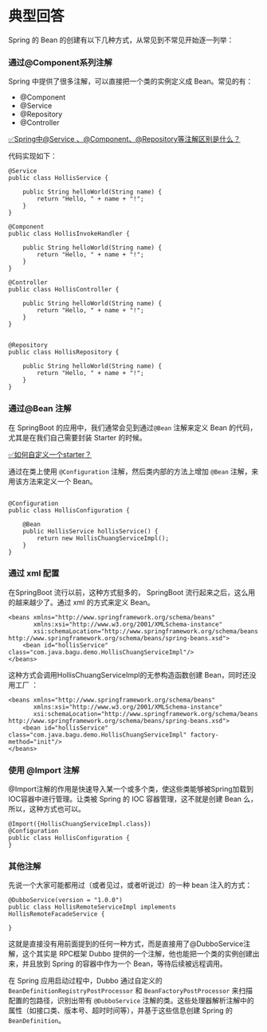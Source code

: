 # 典型回答


Spring 的 Bean 的创建有以下几种方式，从常见到不常见开始逐一列举：



### 通过@Component系列注解


Spring 中提供了很多注解，可以直接把一个类的实例定义成 Bean。常见的有：



+ @Component
+ @Service
+ @Repository
+ @Controller



[✅Spring中@Service 、@Component、@Repository等注解区别是什么？](https://www.yuque.com/hollis666/qyhor6/twxw1ws403puq2zl)



代码实现如下：



```plain
@Service
public class HollisService {

    public String helloWorld(String name) {
        return "Hello, " + name + "!";
    }
}

@Component
public class HollisInvokeHandler {

    public String helloWorld(String name) {
        return "Hello, " + name + "!";
    }
}

@Controller
public class HollisController {

    public String helloWorld(String name) {
        return "Hello, " + name + "!";
    }
}


@Repository
public class HollisRepository {

    public String helloWorld(String name) {
        return "Hello, " + name + "!";
    }
}
```





### 通过@Bean 注解


在 SpringBoot 的应用中，我们通常会见到通过`@Bean` 注解来定义 Bean 的代码，尤其是在我们自己需要封装 Starter 的时候。



[✅如何自定义一个starter？](https://www.yuque.com/hollis666/qyhor6/sn0vo662fz3r7aux)



通过在类上使用 `@Configuration` 注解，然后类内部的方法上增加 `@Bean` 注解，来用该方法来定义一个 Bean。



```plain

@Configuration
public class HollisConfiguration {

    @Bean
    public HollisService hollisService() {
        return new HollisChuangServiceImpl();
    }
}
```



### 通过 xml 配置


在SpringBoot 流行以前，这种方式挺多的， SpringBoot 流行起来之后，这么用的越来越少了。通过 xml 的方式来定义 Bean。



```plain
<beans xmlns="http://www.springframework.org/schema/beans"
       xmlns:xsi="http://www.w3.org/2001/XMLSchema-instance"
       xsi:schemaLocation="http://www.springframework.org/schema/beans http://www.springframework.org/schema/beans/spring-beans.xsd">
    <bean id="hollisService" class="com.java.bagu.demo.HollisChuangServiceImpl"/>
</beans>
```



这种方式会调用HollisChuangServiceImpl的无参构造函数创建 Bean，同时还没用工厂 ：



```plain
<beans xmlns="http://www.springframework.org/schema/beans"
       xmlns:xsi="http://www.w3.org/2001/XMLSchema-instance"
       xsi:schemaLocation="http://www.springframework.org/schema/beans http://www.springframework.org/schema/beans/spring-beans.xsd">
    <bean id="hollisService" class="com.java.bagu.demo.HollisChuangServiceImpl" factory-method="init"/>
</beans>
```



### 使用 @Import 注解


@Import注解的作用是快速导入某一个或多个类，使这些类能够被Spring加载到IOC容器中进行管理。让类被 Spring 的 IOC 容器管理，这不就是创建 Bean 么，所以，这种方式也可以。



```plain
@Import({HollisChuangServiceImpl.class})
@Configuration
public class HollisConfiguration {
}
```





### 其他注解


先说一个大家可能都用过（或者见过，或者听说过）的一种 bean 注入的方式：



```plain
@DubboService(version = "1.0.0")
public class HollisRemoteServiceImpl implements HollisRemoteFacadeService {

}
```



这就是直接没有用前面提到的任何一种方式，而是直接用了@DubboService注解，这个其实是 RPC框架 Dubbo 提供的一个注解，他也能把一个类的实例创建出来，并且放到 Spring 的容器中作为一个 Bean，等待后续被远程调用。



在 Spring 应用启动过程中，Dubbo 通过自定义的 `BeanDefinitionRegistryPostProcessor` 和 `BeanFactoryPostProcessor` 来扫描配置的包路径，识别出带有 `@DubboService` 注解的类。这些处理器解析注解中的属性（如接口类、版本号、超时时间等），并基于这些信息创建 Spring 的 `BeanDefinition`。

